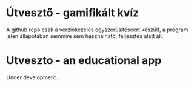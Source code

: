 # Útvesztő - gamifikált kvíz

A github repó csak a verziókezelés egyszerűsítéséért készült, a program jelen állapotában semmire sem 
használható, feljesztés alatt áll.

# Utveszto - an educational app

Under development.
